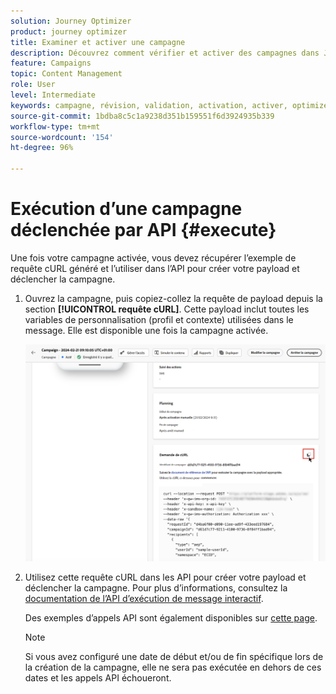 ```yaml
---
solution: Journey Optimizer
product: journey optimizer
title: Examiner et activer une campagne
description: Découvrez comment vérifier et activer des campagnes dans Journey Optimizer.
feature: Campaigns
topic: Content Management
role: User
level: Intermediate
keywords: campagne, révision, validation, activation, activer, optimizer
source-git-commit: 1bdba8c5c1a9238d351b159551f6d3924935b339
workflow-type: tm+mt
source-wordcount: '154'
ht-degree: 96%

---
```



# Exécution d’une campagne déclenchée par API {#execute}

Une fois votre campagne activée, vous devez récupérer l’exemple de requête cURL généré et l’utiliser dans l’API pour créer votre payload et déclencher la campagne.

1. Ouvrez la campagne, puis copiez-collez la requête de payload depuis la section **[!UICONTROL requête cURL]**. Cette payload inclut toutes les variables de personnalisation (profil et contexte) utilisées dans le message. Elle est disponible une fois la campagne activée.

   ![](assets/api-triggered-curl.png)

1. Utilisez cette requête cURL dans les API pour créer votre payload et déclencher la campagne. Pour plus d’informations, consultez la [documentation de l’API d’exécution de message interactif](https://developer.adobe.com/journey-optimizer-apis/references/messaging/#tag/execution).


   Des exemples d’appels API sont également disponibles sur [cette page](https://developer.adobe.com/journey-optimizer-apis/references/messaging-samples/).

   >[!NOTE]
   >
   >Si vous avez configuré une date de début et/ou de fin spécifique lors de la création de la campagne, elle ne sera pas exécutée en dehors de ces dates et les appels API échoueront.
